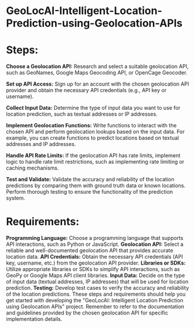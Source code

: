 # GeoLocAI-Intelligent-Location-Prediction-using-Geolocation-APIs

# Steps:

**Choose a Geolocation API:** Research and select a suitable geolocation API, such as GeoNames, Google Maps Geocoding API, or OpenCage Geocoder.

**Set up API Access:** Sign up for an account with the chosen geolocation API provider and obtain the necessary API credentials (e.g., API key or username).

**Collect Input Data:** Determine the type of input data you want to use for location prediction, such as textual addresses or IP addresses.

**Implement Geolocation Functions:** Write functions to interact with the chosen API and perform geolocation lookups based on the input data. For example, you can create functions to predict locations based on textual addresses and IP addresses.

**Handle API Rate Limits:** If the geolocation API has rate limits, implement logic to handle rate limit restrictions, such as implementing rate limiting or caching mechanisms.

**Test and Validate:** Validate the accuracy and reliability of the location predictions by comparing them with ground truth data or known locations. Perform thorough testing to ensure the functionality of the prediction system.


# Requirements:

**Programming Language:** Choose a programming language that supports API interactions, such as Python or JavaScript.
**Geolocation API:** Select a reliable and well-documented geolocation API that provides accurate location data.
**API Credentials:** Obtain the necessary API credentials (API key, username, etc.) from the geolocation API provider.
**Libraries or SDKs:** Utilize appropriate libraries or SDKs to simplify API interactions, such as GeoPy or Google Maps API client libraries.
**Input Data:** Decide on the type of input data (textual addresses, IP addresses) that will be used for location prediction.
**Testing:** Develop test cases to verify the accuracy and reliability of the location predictions.
These steps and requirements should help you get started with developing the "GeoLocAI: Intelligent Location Prediction using Geolocation APIs" project. Remember to refer to the documentation and guidelines provided by the chosen geolocation API for specific implementation details.






